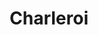 ---
ref: sol-121-0010
title: "Charleroi"
author_name: ["COETS Publicité"]
publisher: ["Commissariat Général au Turisme"]
year: y1958
circa: true
origin: ["Belgium"]
formats: ["brochure"]
disciplines: [graphic-design]
tags: ["Expo 58"]
layout: artifact
status: ["scan"]
published: false
int_published: false
image_count:
date_added: 2023-06-16
batch: 58/belgium/1
---